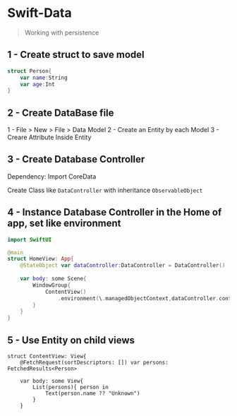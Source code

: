 # Swift-Data
> Working with persistence

## 1 - Create struct to save model

```swift
struct Person{
	var name:String
	var age:Int
}
```

## 2  - Create DataBase file

1 - File > New > File > Data Model
2 - Create an Entity by each Model
3 - Creare Attribute Inside Entity

## 3 - Create Database Controller

Dependency: Import CoreData

Create Class like ```DataController``` with inheritance ```ObservableObject```

## 4 - Instance Database Controller in the Home of app, set like environment

```swift
import SwiftUI

@main
struct HomeView: App{
	@StateObject var dataController:DataController = DataController()
  
	var body: some Scene{
		WindowGroup{
	  		ContentView()
				.environment(\.managedObjectContext,dataController.container.viewContext)
		}
	}
}
```

## 5 - Use Entity on child views

```
struct ContentView: View{
	@FetchRequest(sortDescriptors: []) var persons: FetchedResults<Person>
	
	var body: some View{
		List(persons){ person in
			Text(person.name ?? "Unknown")
		}
	}


